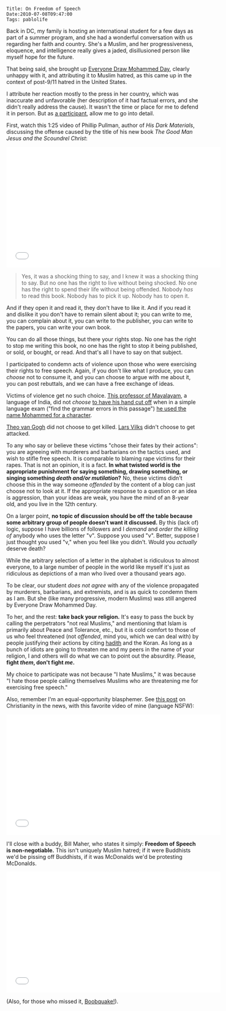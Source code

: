     Title: On Freedom of Speech
    Date:2010-07-08T09:47:00
    Tags: pablolife

Back in DC, my family is hosting an international student for a few days as
part of a summer program, and she had a wonderful conversation with us
regarding her faith and country. She's a Muslim, and her progressiveness,
eloquence, and intelligence really gives a jaded, disillusioned person like
myself hope for the future.

That being said, she brought up [Everyone Draw Mohammed Day][1], clearly
unhappy with it, and attributing it to Muslim hatred, as this came up in the
context of post-9/11 hatred in the United States.

<!-- more -->

I attribute her reaction mostly to the press in her country, which was
inaccurate and unfavorable (her description of it had factual errors, and she
didn't really address the cause). It wasn't the time or place for me to defend
it in person. But as [a participant][2], allow me to go into detail.

First, watch this 1:25 video of Phillip Pullman, author of _His Dark
Materials_, discussing the offense caused by the title of his new book _The
Good Man Jesus and the Scoundrel Christ_:

<iframe width="560" height="315" src="//www.youtube.com/embed/HQ3VcbAfd4w" frameborder="0" allowfullscreen></iframe>

> Yes, it was a shocking thing to say, and I knew it was a shocking thing to
> say. But no one has the right to live without being shocked. No one has the
> right to spend their life without being offended. Nobody _has_ to read this
> book. Nobody has to pick it up. Nobody has to open it.

And if they open it and read it, they don't have to like it. And if you read
it and dislike it you don't have to remain silent about it; you can write to
me, you can complain about it, you can write to the publisher, you can write
to the papers, you can write your own book.

You can do all those things, but there your rights stop. No one has the right
to stop me writing this book, no one has the right to stop it being published,
or sold, or bought, or read. And that's all I have to say on that subject.

I participated to condemn acts of violence upon those who were exercising
their rights to free speech. Again, if you don't like what I produce, you can
_choose_ not to consume it, and you can choose to argue with me about it, you
can post rebuttals, and we can have a free exchange of ideas.

Victims of violence get no such choice. [This professor of Mayalayam][3], a
language of India, did not _choose_ [to have his hand cut off][4] when in a
simple language exam ("find the grammar errors in this passage") [he used the
name Mohammed for a character][5].

[Theo van Gogh][6] did not choose to get killed. [Lars Vilks][7] didn't choose
to get attacked.

To any who say or believe these victims "chose their fates by their actions":
you are agreeing with murderers and barbarians on the tactics used, and wish
to stifle free speech. It is comparable to blaming rape victims for their
rapes. That is not an opinion, it is a fact. **In what twisted world is the
appropriate punishment for saying something, drawing something, or singing
something _death and/or mutilation_?** No, these victims didn't choose this in
the way someone _offended_ by the content of a blog can just choose not to
look at it. If the appropriate response to a question or an idea is
aggression, than your ideas are weak, you have the mind of an 8-year old, and
you live in the 12th century.

On a larger point, **no topic of discussion should be off the table because
some arbitrary group of people doesn't want it discussed.** By this (lack of)
logic, suppose I have billions of followers and I _demand_ and _order the
killing of_ anybody who uses the letter "v". Suppose you used "v". Better,
suppose I just thought you used "v," when you feel like you didn't. Would you
_actually_ deserve death?

While the arbitrary selection of a letter in the alphabet is ridiculous to
almost everyone, to a large number of people in the world like myself it's
just as ridiculous as depictions of a man who lived over a thousand years ago.

To be clear, our student _does not agree_ with any of the violence propagated
by murderers, barbarians, and extremists, and is as quick to condemn them as I
am. But she (like many progressive, modern Muslims) was still angered by
Everyone Draw Mohammed Day.

To her, and the rest: **take back your religion.** It's easy to pass the buck
by calling the perpetrators "not real Muslims," and mentioning that Islam is
primarily about Peace and Tolerance, etc., but it is cold comfort to those of
us who feel threatened (not _offended_, mind you, which we can deal with) by
people justifying their actions by citing [hadith][8] and the Koran. As long
as a bunch of idiots are going to threaten me and my peers in the name of your
religion, I and others will do what we can to point out the absurdity. Please,
**fight _them_, don't fight _me_.**

My choice to participate was not because "I hate Muslims," it was because "I
hate those people calling themselves Muslims who are threatening me for
exercising free speech."

Also, remember I'm an equal-opportunity blasphemer. See [this post][9] on
Christianity in the news, with this favorite video of mine (language NSFW):

<iframe width="560" height="315" src="//www.youtube.com/embed/fHRDfut2Vx0" frameborder="0" allowfullscreen></iframe>

I'll close with a buddy, Bill Maher, who states it simply: **Freedom of Speech
is non-negotiable.** This isn't uniquely Muslim hatred; if it were Buddhists
we'd be pissing off Buddhists, if it was McDonalds we'd be protesting
McDonalds.

<iframe width="560" height="315" src="//www.youtube.com/embed/HmpM-b-IsYY" frameborder="0" allowfullscreen></iframe>

(Also, for those who missed it, [Boobquake!][10]).


   [1]: http://en.wikipedia.org/wiki/Everybody_Draw_Mohammed_Day
   [2]: http://www.morepablo.com/2010/05/everyone-draw-mohammed.html
   [3]: http://www.newmancollege.ac.in/faculty.htm
   [4]: http://timesofindia.indiatimes.com/india/Alleging-blasphemy-fanatics-hack-lecturers-hand/articleshow/6129146.cms
   [5]: http://www.asianews.it/news-en/Kerala,-hand-severed-of-Christian-Professor-accused-of-blasphemy-18843.html
   [6]: http://en.wikipedia.org/wiki/Theo_van_Gogh_(film_director)
   [7]: http://www.aolnews.com/world/article/muhammad-cartoonist-lars-vilks-attacked-during-college-lecture/19473427
   [8]: http://en.wikipedia.org/wiki/Hadith
   [9]: http://www.morepablo.com/2010/04/i-read-news.html
   [10]: http://en.wikipedia.org/wiki/Boobquake
